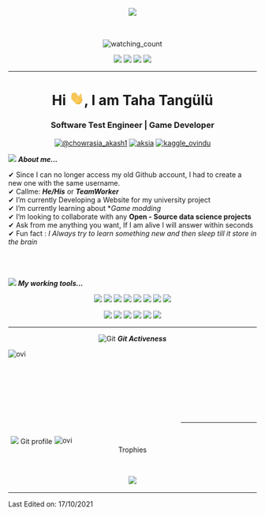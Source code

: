 <p align="center">
  <img src="https://github.com/thompsonemerson/thompsonemerson/raw/master/cover-thompson.png" height="200"/>
</p>
<br>

<p align="center"> 
<img src="https://komarev.com/ghpvc/?username=LaptopRecai&color=orange" alt="watching_count" />
 </p>
 <p align="center">
  <img src="https://img.shields.io/badge/Age-25-blue" />
  <img src="https://img.shields.io/badge/Focus-Test%20Engineering-brightgreen" />
  <img src="https://img.shields.io/badge/Lives-Turkey-brightgreen" />
  <img src="https://img.shields.io/badge/Languages-Turkish%20%26%20English-brightgreen" />
</p>
<hr>
<h1 align="center">Hi <img src="https://raw.githubusercontent.com/ABSphreak/ABSphreak/master/gifs/Hi.gif" width="30px">, I am Taha Tangülü </h1>
<h3 align="center">Software Test Engineer | Game Developer  </h3>
<p align="center">
<a href="https://www.hackerrank.com/tangulutaha" target="blank"><img align="center" src="https://cdn.jsdelivr.net/npm/simple-icons@3.0.1/icons/hackerrank.svg" alt="@chowrasia_akash1" height="30" width="40" /></a>
<a href="https://www.linkedin.com/in/tahatangulu/" target="blank"><img align="center" src="https://cdn.jsdelivr.net/npm/simple-icons@3.0.1/icons/linkedin.svg" alt="aksia" height="30" width="40" /></a>  
<a href="https://www.kaggle.com/tahatangl" target="blank"><img align="center" src="https://cdn4.iconfinder.com/data/icons/logos-and-brands-1/512/189_Kaggle_logo_logos-512.png" alt="kaggle_ovindu" height="30" width="40" /></a>
<!--<a href="https://www.instagram.com/tangulutaha/" target="blank"><img align="center" src="https://proofmart.com/wp-content/uploads/2021/06/instagram-10-low.png" alt="insta_ovindu" height="30" width="40" /></a>
<a href="https://www.facebook.com/tahatangulu/" target="blank"><img align="center" src="https://i.pinimg.com/originals/b7/63/69/b763699fd1fa3bfb374442593ae642e1.png" alt="fb_ovindu" height="30" width="40" /></a>
<a href = "mailto: tangulutaha@gmail.com"><img align="center" src="https://mecanicadorrego.net/wp-content/uploads/2020/04/gmail-icon-png-black-7.png" height="30" width="40" /></a> -->
</p>
</p>


<!--
<p align="center">
  <em>Turkey (" Wisdom is all wealth ")</a>. <br>
    <b>a passionate self-learner</b> <img src="https://github.com/TheDudeThatCode/TheDudeThatCode/blob/master/Assets/Developer.gif" width="30px"> and a <b>Machine Learning Engineer</b>&nbsp;<img src="https://github.com/TheDudeThatCode/TheDudeThatCode/blob/master/Assets/Designer.gif" width="36px">&nbsp,<br>who is <b>obsessed</b>
    with <b>Data science</b> and always looking to find patterns of which are hidden in the data 
  </em> 
  <br>
  <img src="https://media.giphy.com/media/gH3LO09IOiZIqePwv9/giphy.gif" width="50" /> <b><i align="center">Thought : "Life is full of choices…choose wisely!”</i></b> <img src="https://media.giphy.com/media/qjqUcgIyRjsl2/giphy.gif" width="50" />
</p>
<br><br>
<img align="right" width=200px height=200px alt="side_sticker" src="https://media.giphy.com/media/TEnXkcsHrP4YedChhA/giphy.gif" />
-->
<img src="https://media.giphy.com/media/iY8CRBdQXODJSCERIr/giphy.gif" width="30px">&nbsp;***About me...***

✔ Since I can no longer access my old Github account, I had to create a new one with the same username. <br>
✔ Callme: ***He/His*** or ***TeamWorker*** <br>
✔ I’m currently Developing a Website for my university project<br>
✔ I’m currently learning about **Game modding*<br>
✔ I’m looking to collaborate with any **Open - Source data science projects**<br>
✔ Ask from me anything you want, If I am alive I will answer within seconds<br>
✔ Fun fact : *I Always try to learn something new and then sleep till it store in the brain*<br><br><br><br>
 

<img src="https://media.giphy.com/media/iY8CRBdQXODJSCERIr/giphy.gif" width="30px">&nbsp;***My working tools...***
<p align="center">
  
<img height="50" src="https://www.vectorlogo.zone/logos/git-scm/git-scm-ar21.svg">
<img height="50" src="https://www.vectorlogo.zone/logos/java/java-ar21.svg"> 
<img height="50" src="https://www.vectorlogo.zone/logos/dotnet/dotnet-ar21.svg"> 
<img height="50" src="https://www.vectorlogo.zone/logos/w3_html5/w3_html5-ar21.svg">
<img height="50" src="https://www.vectorlogo.zone/logos/w3_css/w3_css-ar21.svg">
<img  height="50" src="https://www.vectorlogo.zone/logos/javascript/javascript-ar21.svg"> 
<img height="50" src="https://www.vectorlogo.zone/logos/mysql/mysql-ar21.svg"> 
<img height="50" src="https://www.vectorlogo.zone/logos/sqlite/sqlite-ar21.svg">
    <p align="center">
<img height="50" src="https://www.vectorlogo.zone/logos/php/php-ar21.svg"> 
<img height="50" src="https://www.vectorlogo.zone/logos/python/python-ar21.svg">
<img  height="50" src="https://www.vectorlogo.zone/logos/unity3d/unity3d-ar21.svg"> 
<img  height="50" src="https://www.vectorlogo.zone/logos/lua/lua-ar21.svg">
<img  height="50" src="https://www.vectorlogo.zone/logos/heroku/heroku-ar21.svg"> 
<img  height="50" src="https://www.vectorlogo.zone/logos/mongodb/mongodb-ar21.svg"> 

  <hr>
  <p align="center">
 <img src="https://media.giphy.com/media/W5eoZHPpUx9sapR0eu/giphy.gif" width="30px" alt="Git"/>&nbsp;<i><b>Git Activeness</b></i></p>
 
<p><img align="left" height="175" width="350" src="https://github-readme-stats.vercel.app/api/top-langs?username=LaptopRecai&show_icons=true&locale=en&layout=compact&theme=tokyonight" alt="ovi" /></p>
<p>&nbsp;<img align="right" src="https://github-readme-stats.vercel.app/api?username=LaptopRecai&show_icons=true&locale=en&theme=tokyonight" alt="ovi" width="410" /></p>
<br><br><br><br><br>
</br>

<hr>


<p align="center"><img src="https://media.giphy.com/media/QaMcXSekUWx7aogAUr/giphy.gif" width="30" />&nbsp;Git profile Trophies</p><br>
<p align="center"><img src="https://github-profile-trophy.vercel.app/?username=LaptopRecai&theme=juicyfresh&no-bg=true"  </p>


-----


Last Edited on: 17/10/2021
